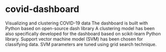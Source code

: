 # covid-dashboard
Visualizing and clustering COVID-19 data
The dashboard is built with Python based on open-source dash library
A clustering model has been also specifically developed for the dashboard based on scikit-learn Python library. Support vector machine model (SVM) has been chosen for classifying data. SVM parameters are tuned using grid search technique.
